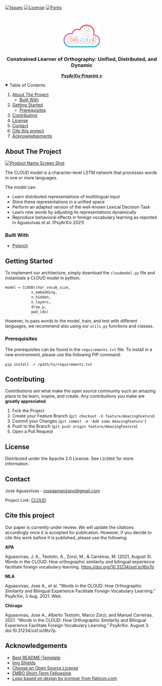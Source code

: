 <!--
*** Thanks for checking out the Best-README-Template. If you have a suggestion
*** that would make this better, please fork the repo and create a pull request
*** or simply open an issue with the tag "enhancement".
*** Thanks again! Now go create something AMAZING! :D
-->



<!-- PROJECT SHIELDS -->
<!--
*** I'm using markdown "reference style" links for readability.
*** Reference links are enclosed in brackets [ ] instead of parentheses ( ).
*** See the bottom of this document for the declaration of the reference variables
*** for contributors-url, forks-url, etc. This is an optional, concise syntax you may use.
*** https://www.markdownguide.org/basic-syntax/#reference-style-links
-->
[![Issues][issues-shield]][issues-url]
[![License][license-shield]][license-url]
[![Forks][forks-shield]][forks-url]

<!-- PROJECT LOGO -->
<br />
<p align="center">
  <a href="https://github.com/JoseAAManzano/CLOUD">
    <img src="images/logo.png" alt="Logo" width="120" height="80">
  </a>

  <h3 align="center">Constrained Learner of Orthography: Unified, Distributed, and Dynamic</h3>

  <p align="center">
    <a href="https://psyarxiv.com/8tx7p/"><strong>PsyArXiv Preprint »</strong></a>
  </p>
</p>



<!-- TABLE OF CONTENTS -->
<details open="open">
  <summary>Table of Contents</summary>
  <ol>
    <li>
      <a href="#about-the-project">About The Project</a>
      <ul>
        <li><a href="#built-with">Built With</a></li>
      </ul>
    </li>
    <li>
      <a href="#getting-started">Getting Started</a>
      <ul>
        <li><a href="#prerequisites">Prerequisites</a></li>
      </ul>
    </li>
    <li><a href="#contributing">Contributing</a></li>
    <li><a href="#license">License</a></li>
    <li><a href="#contact">Contact</a></li>
	<li><a href="#cite-this-project">Cite this project</a></li>
    <li><a href="#acknowledgements">Acknowledgements</a></li>
  </ol>
</details>



<!-- ABOUT THE PROJECT -->
## About The Project

[![Product Name Screen Shot][product-screenshot]](https://github.com/JoseAAManzano/CLOUD)

The CLOUD model is a character-level LSTM network that processes words in one or more languages.

The model can:
* Learn distributed representations of multilingual input
* Store these representations in a unified space
* Perform an adapted version of the well-known Lexical Decision Task
* Learn new words by adjusting its representations dynamically
* Reproduce behavioral effects in foreign vocabulary learning as reported in Aguasvivas et al. (PsyArXiv 2021)

### Built With

* [Pytorch](https://pytorch.org/)



<!-- GETTING STARTED -->
## Getting Started

To implement our architecture, simply download the `cloudmodel.py` file and instantiate a CLOUD model in python:

```from cloudmodel import CLOUD
model = CLOUD(char_vocab_size,
			n_embedding,
			n_hidden,
			n_layers,
			drop_p,
			pad_idx)
```

However, to pass words to the model, train, and test with different languages, we recommend also using our `utils.py` functions and classes.

### Prerequisites

The prerequisites can be found in the `requirements.txt` file. To install in a new environment, please use the following PIP command:

```pip install -r /path/to/requirements.txt```


<!-- CONTRIBUTING -->
## Contributing

Contributions are what make the open source community such an amazing place to be learn, inspire, and create. Any contributions you make are **greatly appreciated**.

1. Fork the Project
2. Create your Feature Branch (`git checkout -b feature/AmazingFeature`)
3. Commit your Changes (`git commit -m 'Add some AmazingFeature'`)
4. Push to the Branch (`git push origin feature/AmazingFeature`)
5. Open a Pull Request



<!-- LICENSE -->
## License

Distributed under the Apache 2.0 License. See `LICENSE` for more information.



<!-- CONTACT -->
## Contact

Jose Aguasvivas - joseaamanzano@gmail.com

Project Link: [CLOUD](https://github.com/JoseAAManzano/CLOUD/)

<!-- CITATION -->
## Cite this project

Our paper is currently under review. We will update the citations accordingly once it is accepted for publication. However, if you decide to cite this work before it is published, please use the following:

**APA**

Aguasvivas, J. A., Testolin, A., Zorzi, M., & Carreiras, M. (2021, August 3). Words in the CLOUD: How orthographic similarity and bilingual experience facilitate foreign vocabulary learning. https://doi.org/10.31234/osf.io/8tx7p

**MLA**

Aguasvivas, Jose A., et al. “Words in the CLOUD: How Orthographic Similarity and Bilingual Experience Facilitate Foreign Vocabulary Learning.” PsyArXiv, 3 Aug. 2021. Web.

**Chicago**

Aguasvivas, Jose A., Alberto Testolin, Marco Zorzi, and Manuel Carreiras. 2021. “Words in the CLOUD: How Orthographic Similarity and Bilingual Experience Facilitate Foreign Vocabulary Learning.” PsyArXiv. August 3. doi:10.31234/osf.io/8tx7p.

<!-- ACKNOWLEDGEMENTS -->
## Acknowledgements
* [Best README-Template](https://github.com/othneildrew/Best-README-Template)
* [Img Shields](https://shields.io)
* [Choose an Open Source License](https://choosealicense.com)
* [EMBO Short-Term Fellowship](https://www.embo.org/funding/)
* [Logo based on design by iconixar from flaticon.com](https://www.flaticon.com/)


<!-- MARKDOWN LINKS & IMAGES -->
<!-- https://www.markdownguide.org/basic-syntax/#reference-style-links -->
[contributors-shield]: https://img.shields.io/github/contributors/othneildrew/Best-README-Template.svg?style=for-the-badge
[contributors-url]: https://github.com/JoseAAManzano/CLOUD/graphs/contributors
[forks-shield]: https://img.shields.io/github/forks/JoseAAManzano/CLOUD?style=social
[forks-url]: https://github.com/JoseAAManzano/CLOUDnetwork/members
[issues-shield]: https://img.shields.io/github/issues/JoseAAManzano/CLOUD
[issues-url]: https://github.com/JoseAAManzano/CLOUD/issues
[license-shield]: https://img.shields.io/badge/License-Apache%202.0-blue.svg
[license-url]: https://github.com/othneildrew/Best-README-Template/blob/master/LICENSE.txt
[linkedin-shield]: https://img.shields.io/badge/-LinkedIn-black.svg?style=for-the-badge&logo=linkedin&colorB=555
[linkedin-url]: https://linkedin.com/in/joseaamanzano
[product-screenshot]: images/Fig1.png
